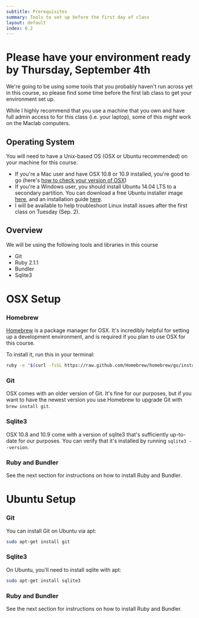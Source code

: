 ```yaml
---
subtitle: Prerequisites
summary: Tools to set up before the first day of class
layout: default
index: 0.2
---
```

# Please have your environment ready by Thursday, September 4th
We're going to be using some tools that you probably haven't run across yet in this course, so please find some time before the first lab class to get your environment set up.

While I highly recommend that you use a machine that you own and have full admin access to for this class (i.e. your laptop), some of this *might* work on the Maclab computers.

## Operating System

You will need to have a Unix-based OS (OSX or Ubuntu  recommended) on your machine for this course. 

- If you're a Mac user and have OSX 10.8 or 10.9 installed, you're good to go (here's [how to check your version of OSX](http://support.apple.com/kb/ht1633))
- If you're a Windows user, you should install Ubuntu 14.04 LTS to a secondary partition. You can download a free Ubuntu installer image [here](http://www.ubuntu.com/download/desktop/), and an installation guide [here](http://www.ubuntu.com/download/desktop/install-ubuntu-desktop).
- I will be available to help troubleshoot Linux install issues after the first class on Tuesday (Sep. 2).

## Overview

We will be using the following tools and libraries in this course

- Git
- Ruby 2.1.1
- Bundler
- Sqlite3

# OSX Setup

### Homebrew

[Homebrew](http://brew.sh/) is a package manager for OSX. It's incredibly helpful for setting up a development environment, and is required if you plan to use OSX for this course.

To install it, run this in your terminal:

```sh
ruby -e "$(curl -fsSL https://raw.github.com/Homebrew/homebrew/go/install)"
```

### Git
OSX comes with an older version of Git. It's fine for our purposes, but if you want to have the newest version you use Homebrew to upgrade Git with `brew install git`.

### Sqlite3
OSX 10.8 and 10.9 come with a version of sqlite3 that's sufficiently up-to-date for our purposes. You can verify that it's installed by running `sqlite3 --version`.

### Ruby and Bundler
See the next section for instructions on how to install Ruby and Bundler.

# Ubuntu Setup

### Git

You can install Git on Ubuntu via apt:

```sh
sudo apt-get install git
```

### Sqlite3

On Ubuntu, you'll need to install  sqlite with apt: 

``` sh
sudo apt-get install sqlite3
```

### Ruby and Bundler
See the next section for instructions on how to install Ruby and Bundler.